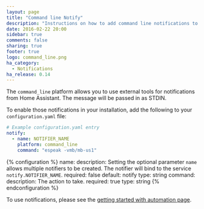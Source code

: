 ```yaml
---
layout: page
title: "Command line Notify"
description: "Instructions on how to add command line notifications to Home Assistant."
date: 2016-02-22 20:00
sidebar: true
comments: false
sharing: true
footer: true
logo: command_line.png
ha_category:
  - Notifications
ha_release: 0.14
---
```


The `command_line` platform allows you to use external tools for notifications from Home Assistant. The message will be passed in as STDIN.

To enable those notifications in your installation, add the following to your `configuration.yaml` file:

```yaml
# Example configuration.yaml entry
notify:
  - name: NOTIFIER_NAME
    platform: command_line
    command: "espeak -vmb/mb-us1"
```

{% configuration %}
name:
  description: Setting the optional parameter `name` allows multiple notifiers to be created. The notifier will bind to the service `notify.NOTIFIER_NAME`.
  required: false
  default: notify
  type: string
command:
  description: The action to take.
  required: true
  type: string
{% endconfiguration %}

To use notifications, please see the [getting started with automation page](/getting-started/automation/).
